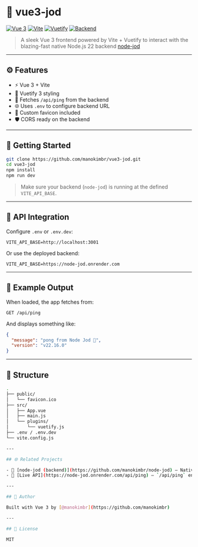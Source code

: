 # 🧬 vue3-jod

[![Vue 3](https://img.shields.io/badge/vue-3.x-green?logo=vue.js)](https://vuejs.org/)
[![Vite](https://img.shields.io/badge/vite-ready-purple?logo=vite)](https://vitejs.dev/)
[![Vuetify](https://img.shields.io/badge/ui-vuetify%203-blueviolet?logo=vuetify)](https://vuetifyjs.com/)
[![Backend](https://img.shields.io/badge/API-node--jod-blue?logo=node.js)](https://github.com/manokimbr/node-jod)

> A sleek Vue 3 frontend powered by Vite + Vuetify to interact with the blazing-fast native Node.js 22 backend [node-jod](https://github.com/manokimbr/node-jod)

---

## ⚙️ Features

- ⚡ Vue 3 + Vite
- 🎨 Vuetify 3 styling
- 🔗 Fetches `/api/ping` from the backend
- 🌐 Uses `.env` to configure backend URL
- 🧬 Custom favicon included
- 🛡️ CORS ready on the backend

---

## 🚀 Getting Started

```bash
git clone https://github.com/manokimbr/vue3-jod.git
cd vue3-jod
npm install
npm run dev
````

> Make sure your backend (`node-jod`) is running at the defined `VITE_API_BASE`.

---

## 🔌 API Integration

Configure `.env` or `.env.dev`:

```env
VITE_API_BASE=http://localhost:3001
```

Or use the deployed backend:

```env
VITE_API_BASE=https://node-jod.onrender.com
```

---

## 🧪 Example Output

When loaded, the app fetches from:

```
GET /api/ping
```

And displays something like:

```json
{
  "message": "pong from Node Jod 🧬",
  "version": "v22.16.0"
}
```

---

## 📁 Structure

```bash
.
├── public/
│   └── favicon.ico
├── src/
│   ├── App.vue
│   ├── main.js
│   └── plugins/
│       └── vuetify.js
├── .env / .env.dev
└── vite.config.js

---

## 🌐 Related Projects

- 🔌 [node-jod (backend)](https://github.com/manokimbr/node-jod) — Native Node.js 22 API server
- 🧬 [Live API](https://node-jod.onrender.com/api/ping) — `/api/ping` endpoint (JSON response)

---

## 👤 Author

Built with Vue 3 by [@manokimbr](https://github.com/manokimbr)

---

## 📄 License

MIT
